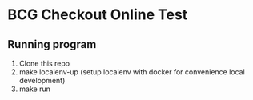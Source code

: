# BCG Checkout Online Test

## Running program

1. Clone this repo
2. make localenv-up (setup localenv with docker for convenience local development)
3. make run
